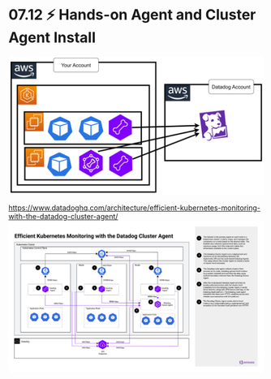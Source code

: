 
# 07.12 ⚡ Hands-on Agent and Cluster Agent Install

![](../imgs/8c1453c702404a62878e8b2120e7baaa.png)

https://www.datadoghq.com/architecture/efficient-kubernetes-monitoring-with-the-datadog-cluster-agent/
![](../imgs/e2fa0dc468384f6ea7b5680ff57fc5b9.png)


